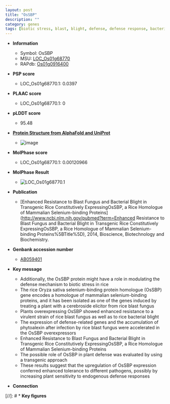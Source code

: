 ```yaml
---
layout: post
title: "OsSBP"
description: ""
category: genes
tags: [biotic stress, blast, blight, defense, defense response, bacterial blight]
---
```


* **Information**  
    + Symbol: OsSBP  
    + MSU: [LOC_Os01g68770](http://rice.plantbiology.msu.edu/cgi-bin/ORF_infopage.cgi?orf=LOC_Os01g68770)  
    + RAPdb: [Os01g0916400](http://rapdb.dna.affrc.go.jp/viewer/gbrowse_details/irgsp1?name=Os01g0916400)  

* **PSP score**  
    + LOC_Os01g68770.1: 0.0397 

* **PLAAC score**  
    + LOC_Os01g68770.1: 0 

* **pLDDT score**
    + 95.48

* **[Protein Structure from AlphaFold and UniProt](https://www.uniprot.org/uniprotkb/Q8RZW7/entry#structure)**
    + ![image](https://ricepsp.github.io/images/Q8/AF-Q8RZW7-F1.png)

* **MolPhase score**
    + LOC_Os01g68770.1: 0.00120966

* **MolPhase Result**
    + ![LOC_Os01g68770.1](https://304243504.github.io/Pictures/LOC_Os01g/LOC_Os01g68770.1.png)

* **Publication**  
    + [Enhanced Resistance to Blast Fungus and Bacterial Blight in Transgenic Rice Constitutively ExpressingOsSBP, a Rice Homologue of Mammalian Selenium-binding Proteins](http://www.ncbi.nlm.nih.gov/pubmed?term=Enhanced Resistance to Blast Fungus and Bacterial Blight in Transgenic Rice Constitutively ExpressingOsSBP, a Rice Homologue of Mammalian Selenium-binding Proteins%5BTitle%5D), 2014, Bioscience, Biotechnology and Biochemistry.

* **Genbank accession number**  
    + [AB059401](http://www.ncbi.nlm.nih.gov/nuccore/AB059401)

* **Key message**  
    + Additionally, the OsSBP protein might have a role in modulating the defense mechanism to biotic stress in rice
    + The rice Oryza sativa selenium-binding protein homologue (OsSBP) gene encodes a homologue of mammalian selenium-binding proteins, and it has been isolated as one of the genes induced by treating a plant with a cerebroside elicitor from rice blast fungus
    + Plants overexpressing OsSBP showed enhanced resistance to a virulent strain of rice blast fungus as well as to rice bacterial blight
    + The expression of defense-related genes and the accumulation of phytoalexin after infection by rice blast fungus were accelerated in the OsSBP overexpressors
    + Enhanced Resistance to Blast Fungus and Bacterial Blight in Transgenic Rice Constitutively ExpressingOsSBP, a Rice Homologue of Mammalian Selenium-binding Proteins
    + The possible role of OsSBP in plant defense was evaluated by using a transgenic approach
    + These results suggest that the upregulation of OsSBP expression conferred enhanced tolerance to different pathogens, possibly by increasing plant sensitivity to endogenous defense responses

* **Connection**  

[//]: # * **Key figures**  


